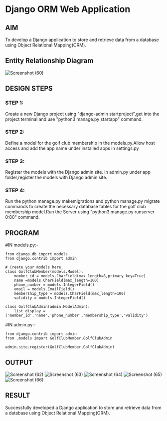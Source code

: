 # Django ORM Web Application

## AIM
To develop a Django application to store and retrieve data from a database using Object Relational Mapping(ORM).

## Entity Relationship Diagram

![Screenshot (60)](https://user-images.githubusercontent.com/118343379/207867577-fe26a3c6-45a7-44c2-bd5a-d7dafd8e5ced.png)


## DESIGN STEPS

### STEP 1:

Create a new Django project using  "django-admin startproject",get into the project terminal  and use "python3 manage.py startapp" command.
 
### STEP 2:

Define a model for the golf club membership in the models.py.Allow host access and add the app name under installed apps in settings.py

### STEP 3:

Register the models with the Django admin site. In admin.py under app folder,register the models with Django admin site.


### STEP 4:

Run the python manage.py makemigrations and python manage.py migrate commands to create the necessary database tables for the golf club membership model.Run the Server using "python3 manage.py runserver 0:80" command.


## PROGRAM

#IN models.py:-
```
from django.db import models
from django.contrib import admin

# Create your models here.
class GolfClubMember(models.Model):
    member_id = models.CharField(max_length=8,primary_key=True)
    name =models.CharField(max_length=100)
    phone_number = models.IntegerField()
    email = models.EmailField()
    membership_type = models.CharField(max_length=100)
    validity = models.IntegerField()

class GolfClubAdmin(admin.ModelAdmin):
    list_display = ('member_id','name','phone_number','membership_type','validity')
 ```

#IN admin.py:-
```
from django.contrib import admin
from .models import GolfClubMember,GolfClubAdmin

admin.site.register(GolfClubMember,GolfClubAdmin)
```


## OUTPUT

![Screenshot (62)](https://user-images.githubusercontent.com/118343379/208137890-4c11d1d6-35d7-42fd-908e-27b140887060.png)
![Screenshot (63)](https://user-images.githubusercontent.com/118343379/208137977-b1a0c0f4-2f97-46b4-88be-98fbf765a279.png)
![Screenshot (64)](https://user-images.githubusercontent.com/118343379/208138078-302d2d6f-0805-43e4-9a31-bdae14142a07.png)
![Screenshot (65)](https://user-images.githubusercontent.com/118343379/208138134-bfd853ad-48c1-4975-a931-5b857f8c753e.png)
![Screenshot (66)](https://user-images.githubusercontent.com/118343379/208138177-0a0546de-0894-4319-8261-7279687071f3.png)




## RESULT

Successfully developed a Django application to store and retrieve data from a database using Object Relational Mapping(ORM).
